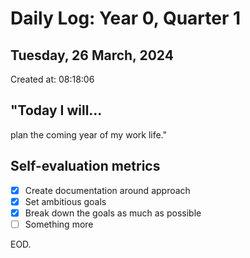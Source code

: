 # Daily Log: Year 0, Quarter 1
## Tuesday, 26 March, 2024
Created at: 08:18:06

## "Today I will...
plan the coming year of my work life."

## Self-evaluation metrics
- [x] Create documentation around approach
- [x] Set ambitious goals
- [x] Break down the goals as much as possible
- [ ] Something more

EOD.
